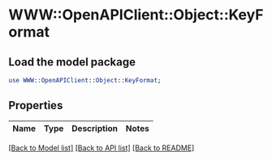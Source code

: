 # WWW::OpenAPIClient::Object::KeyFormat

## Load the model package
```perl
use WWW::OpenAPIClient::Object::KeyFormat;
```

## Properties
Name | Type | Description | Notes
------------ | ------------- | ------------- | -------------

[[Back to Model list]](../README.md#documentation-for-models) [[Back to API list]](../README.md#documentation-for-api-endpoints) [[Back to README]](../README.md)


